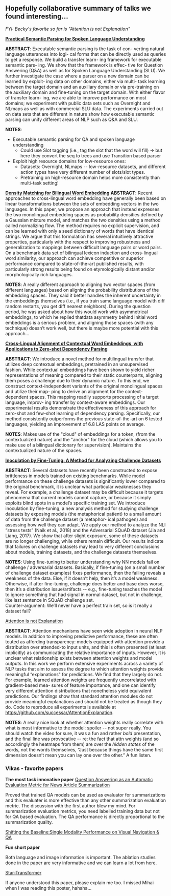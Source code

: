 ## Hopefully collaborative summary of talks we found interesting...

*FYI: Becky's favorite so far is "Attention is not Explanation"*

[**Practical Semantic Parsing for Spoken Language Understanding**](https://www.aclweb.org/anthology/N19-2003)

**ABSTRACT**: Executable semantic parsing is the task of con- verting natural language utterances into logi- cal forms that can be directly used as queries to get a response. We build a transfer learn- ing framework for executable semantic pars- ing. We show that the framework is effec- tive for Question Answering (Q&A) as well as for Spoken Language Understanding (SLU). We further investigate the case where a parser on a new domain can be learned by exploit- ing data on other domains, either via multi- task learning between the target domain and an auxiliary domain or via pre-training on the auxiliary domain and fine-tuning on the target domain. With either flavor of transfer learn- ing, we are able to improve performance on most domains; we experiment with public data sets such as Overnight and NLmaps as well as with commercial SLU data. The experiments carried out on data sets that are different in nature show how executable semantic parsing can unify different areas of NLP such as Q&A and SLU.

**NOTES**:
- Executable semantic parsing for QA and spoken language understanding
    - Could use Slot tagging (i.e., tag the slot that the word will fill) → but here they convert the seq to trees and use Transition based parser
- Exploit high resource domains for low-resource ones:
    - Datasets: Overnight, NLmaps -- low-resource datasets, and different action types have very different number of slots/slot types.
    - Pretraining on high-resource domain helps more consistently than multi-task setting!

[**Density Matching for Bilingual Word Embedding**](https://www.aclweb.org/anthology/N19-1161)
**ABSTRACT**: Recent approaches to cross-lingual word embedding have generally been based on linear transformations between the sets of embedding vectors in the two languages. In this paper, we propose an approach that instead expresses the two monolingual embedding spaces as probability densities defined by a Gaussian mixture model, and matches the two densities using a method called normalizing flow. The method requires no explicit supervision, and can be learned with only a seed dictionary of words that have identical strings. We argue that this formulation has several intuitively attractive properties, particularly with the respect to improving robustness and generalization to mappings between difficult language pairs or word pairs. On a benchmark data set of bilingual lexicon induction and cross-lingual word similarity, our approach can achieve competitive or superior performance compared to state-of-the-art published results, with particularly strong results being found on etymologically distant and/or morphologically rich languages.

**NOTES**: A really different approach to aligning two vector spaces (from different languages) based on aligning the probability distributions of the embedding spaces.  They said it better handles the inherent uncertainty in the embeddings themselves (i.e., if you train same language model with diff random restarts, you get diff nearest neighbors).
During the question period, he was asked about how this would work with asymmetrical embeddings, to which he replied thatdata asymmetry behind initial word embeddings is a serious problem, and aligning those spaces (with any technique) doesn’t work well, but there is maybe more potential with this approach...

[**Cross-Lingual Alignment of Contextual Word Embeddings, with Applications to Zero-shot Dependency Parsing**](https://www.aclweb.org/anthology/N19-1162)

**ABSTRACT**: We introduce a novel method for multilingual transfer that utilizes deep contextual embeddings, pretrained in an unsupervised fashion. While contextual embeddings have been shown to yield richer representations of meaning compared to their static counterparts, aligning them poses a challenge due to their dynamic nature. To this end, we construct context-independent variants of the original monolingual spaces and utilize their map- ping to derive an alignment for the context- dependent spaces. This mapping readily supports processing of a target language, improv- ing transfer by context-aware embeddings. Our experimental results demonstrate the effectiveness of this approach for zero-shot and few-shot learning of dependency parsing. Specifically, our method consistently outperforms the previous state-of-the-art on 6 tested languages, yielding an improvement of 6.8 LAS points on average.

**NOTES**: Makes use of the "cloud" of embeddings for a token, (from the contextualized nature) and the "anchor" for the cloud (which allows you to make use of a bilingual dictionary for supervision).  Maintains the contextualized nature of the spaces.

[**Inoculation by Fine-Tuning: A Method for Analyzing Challenge Datasets**](https://www.aclweb.org/anthology/N19-1225)

**ABSTRACT**: Several datasets have recently been constructed to expose brittleness in models trained on existing benchmarks. While model performance on these challenge datasets is significantly lower compared to the original benchmark, it is unclear what particular weaknesses they reveal. For example, a challenge dataset may be difficult because it targets phenomena that current models cannot capture, or because it simply exploits blind spots in a model’s specific training set. We introduce inoculation by fine-tuning, a new analysis method for studying challenge datasets by exposing models (the metaphorical patient) to a small amount of data from the challenge dataset (a metaphor- ical pathogen) and assessing how well they can adapt. We apply our method to analyze the NLI “stress tests” (Naik et al., 2018) and the Adversarial SQuAD dataset (Jia and Liang, 2017). We show that after slight exposure, some of these datasets are no longer challenging, while others remain difficult. Our results indicate that failures on challenge datasets may lead to very different conclusions about models, training datasets, and the challenge datasets themselves.

**NOTES**: Using fine-tuning to better understanding why NN models fail on challenge / adversarial datasets.  Basically, if fine-tuning (on a small number of challenge dataset examples) fixes performance, then the failing reveals a weakness of the data.  Else, if it doesn’t help, then it’s a model weakness. Otherwise, if after fine-tuning, challenge does better and base does worse, then it’s a distribution issue/artifacts -- e.g., fine-tuning teaches the model to ignore something that had signal in normal dataset, but not in challenge, like last sentence in SQuAD challenge set.  
Counter-argument: We’ll never have a perfect train set, so is it really a dataset fail?

[Attention is not Explanation](https://www.aclweb.org/anthology/N19-1357)

**ABSTRACT**: Attention mechanisms have seen wide adoption in neural NLP models. In addition to improving predictive performance, these are often touted as affording transparency: models equipped with attention provide a distribution over attended-to input units, and this is often presented (at least implicitly) as communicating the relative importance of inputs. However, it is unclear what relationship exists between attention weights and model outputs. In this work we perform extensive experiments across a variety of NLP tasks that aim to assess the degree to which attention weights provide meaningful “explanations" for predictions. We find that they largely do not. For example, learned attention weights are frequently uncorrelated with gradient-based mea- sures of feature importance, and one can identify very different attention distributions that nonetheless yield equivalent predictions. Our findings show that standard attention modules do not provide meaningful explanations and should not be treated as though they do. Code to reproduce all experiments is available at https://github.com/successar/AttentionExplanation.

**NOTES**: A really nice look at whether attention weights really correlate with what is most informative to the model: spoiler -- not super really.  You should watch the video for sure, it was a fun and rather *bold* presentation, and the final line was provocative -- re: the fact that attn weights (and so accordingly the heatmaps from them) are over the *hidden states* of the words, not the words themselves, “Just because things have the same first dimension doesn’t mean you can lay one over the other.”  A fun listen.


### Vikas - favorite papers

**The most task innovative paper**
[Question Answering as an Automatic Evaluation Metric for News Article Summarization](https://www.aclweb.org/anthology/N19-1395)

Proved that trained QA models can be used as evaluator for summarizations and this evaluater is more effective than any other summarization evaluation metric. The discussion with the first author blew my mind. For summarization evaluation metrics, you need labelled training data but not for QA based evaluation. The QA performance is directly proportional to the summarization quality. 


[Shifting the Baseline:Single Modality Performance on Visual Navigation & QA](https://www.aclweb.org/anthology/N19-1197)

**Fun short paper**

Both language and image information is important. The ablation studies done in the paper are very informative and we can learn a lot from here. 

[Star-Transformer](https://arxiv.org/pdf/1902.09113.pdf)

If anyone understood this paper, please explain me too. I missed Mihai when I was reading this poster, hahaha...


